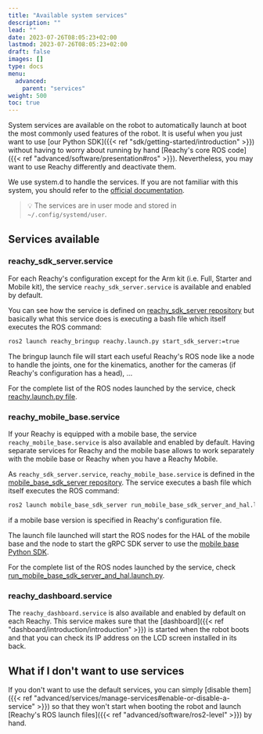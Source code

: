 ```yaml
---
title: "Available system services"
description: ""
lead: ""
date: 2023-07-26T08:05:23+02:00
lastmod: 2023-07-26T08:05:23+02:00
draft: false
images: []
type: docs
menu:
  advanced:
    parent: "services"
weight: 500
toc: true
---
```


System services are available on the robot to automatically launch at boot the most commonly used features of the robot. It is useful when you just want to use [our Python SDK]({{< ref "sdk/getting-started/introduction" >}}) without having to worry about running by hand [Reachy's core ROS code]({{< ref "advanced/software/presentation#ros" >}}). Nevertheless, you may want to use Reachy differently and deactivate them.

We use system.d to handle the services. If you are not familiar with this system, you should refer to the [official documentation](https://www.freedesktop.org/wiki/Software/systemd/).

> :bulb: The services are in user mode and stored in `~/.config/systemd/user`.

## Services available

### reachy_sdk_server.service

For each Reachy's configuration except for the Arm kit (i.e. Full, Starter and Mobile kit), the service `reachy_sdk_server.service` is available and enabled by default.

You can see how the service is defined on [reachy_sdk_server repository](https://github.com/pollen-robotics/reachy_2023/blob/develop/reachy_sdk_server/launch.bash) but basically what this service does is executing a bash file which itself executes the ROS command:

```bash
ros2 launch reachy_bringup reachy.launch.py start_sdk_server:=true
```

The bringup launch file will start each useful Reachy's ROS node like a node to handle the joints, one for the kinematics, another for the cameras (if Reachy's configuration has a head), ...

For the complete list of the ROS nodes launched by the service, check [reachy.launch.py file](https://github.com/pollen-robotics/reachy_2023/blob/develop/reachy_bringup/launch/reachy.launch.py).

### reachy_mobile_base.service

If your Reachy is equipped with a mobile base, the service `reachy_mobile_base.service` is also available and enabled by default. Having separate services for Reachy and the mobile base allows to work separately with the mobile base or Reachy when you have a Reachy Mobile.

As `reachy_sdk_server.service`, `reachy_mobile_base.service` is defined in the [mobile_base_sdk_server repository](https://github.com/pollen-robotics/reachy_2023/blob/master/mobile_base_controller/mobile_base_sdk_server/launch_mobile_base.bash). The service executes a bash file which itself executes the ROS command:

```bash
ros2 launch mobile_base_sdk_server run_mobile_base_sdk_server_and_hal.launch.py
```

if a mobile base version is specified in Reachy's configuration file.

The launch file launched will start the ROS nodes for the HAL of the mobile base and the node to start the gRPC SDK server to use the [mobile base Python SDK](https://github.com/pollen-robotics/mobile-base-sdk).

For the complete list of the ROS nodes launched by the service, check [run_mobile_base_sdk_server_and_hal.launch.py](https://github.com/pollen-robotics/mobile_base_sdk_server/blob/main/launch/run_mobile_base_sdk_server_and_hal.launch.py).

### reachy_dashboard.service

The `reachy_dashboard.service` is also available and enabled by default on each Reachy. This service makes sure that the [dashboard]({{< ref "dashboard/introduction/introduction" >}}) is started when the robot boots and that you can check its IP address on the LCD screen installed in its back.

## What if I don't want to use services

If you don't want to use the default services, you can simply [disable them]({{< ref "advanced/services/manage-services#enable-or-disable-a-service" >}}) so that they won't start when booting the robot and launch [Reachy's ROS launch files]({{< ref "advanced/software/ros2-level" >}}) by hand.

